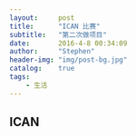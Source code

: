 ```yaml
---
layout:     post
title:      "ICAN 比赛"
subtitle:   "第二次做项目"
date:       2016-4-8 00:34:09
author:     "Stephen"
header-img: "img/post-bg.jpg"
catalog: 	true
tags:
    - 生活
---
```


## ICAN

